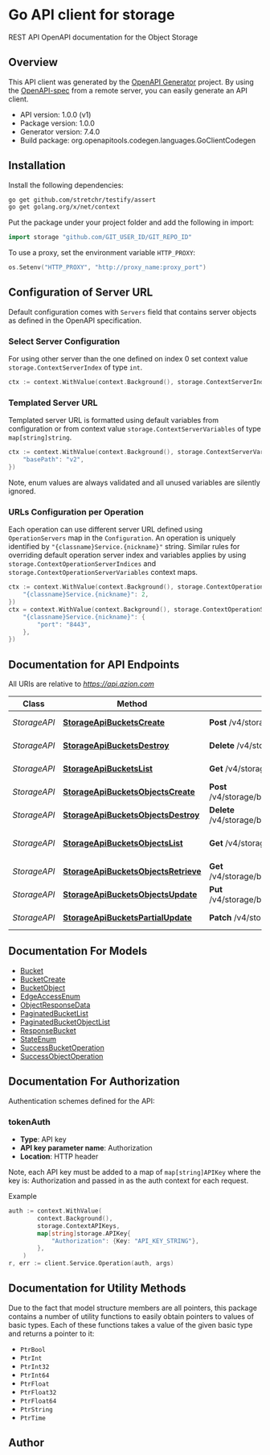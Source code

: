 # Go API client for storage

REST API OpenAPI documentation for the Object Storage

## Overview
This API client was generated by the [OpenAPI Generator](https://openapi-generator.tech) project.  By using the [OpenAPI-spec](https://www.openapis.org/) from a remote server, you can easily generate an API client.

- API version: 1.0.0 (v1)
- Package version: 1.0.0
- Generator version: 7.4.0
- Build package: org.openapitools.codegen.languages.GoClientCodegen

## Installation

Install the following dependencies:

```sh
go get github.com/stretchr/testify/assert
go get golang.org/x/net/context
```

Put the package under your project folder and add the following in import:

```go
import storage "github.com/GIT_USER_ID/GIT_REPO_ID"
```

To use a proxy, set the environment variable `HTTP_PROXY`:

```go
os.Setenv("HTTP_PROXY", "http://proxy_name:proxy_port")
```

## Configuration of Server URL

Default configuration comes with `Servers` field that contains server objects as defined in the OpenAPI specification.

### Select Server Configuration

For using other server than the one defined on index 0 set context value `storage.ContextServerIndex` of type `int`.

```go
ctx := context.WithValue(context.Background(), storage.ContextServerIndex, 1)
```

### Templated Server URL

Templated server URL is formatted using default variables from configuration or from context value `storage.ContextServerVariables` of type `map[string]string`.

```go
ctx := context.WithValue(context.Background(), storage.ContextServerVariables, map[string]string{
	"basePath": "v2",
})
```

Note, enum values are always validated and all unused variables are silently ignored.

### URLs Configuration per Operation

Each operation can use different server URL defined using `OperationServers` map in the `Configuration`.
An operation is uniquely identified by `"{classname}Service.{nickname}"` string.
Similar rules for overriding default operation server index and variables applies by using `storage.ContextOperationServerIndices` and `storage.ContextOperationServerVariables` context maps.

```go
ctx := context.WithValue(context.Background(), storage.ContextOperationServerIndices, map[string]int{
	"{classname}Service.{nickname}": 2,
})
ctx = context.WithValue(context.Background(), storage.ContextOperationServerVariables, map[string]map[string]string{
	"{classname}Service.{nickname}": {
		"port": "8443",
	},
})
```

## Documentation for API Endpoints

All URIs are relative to *https://api.azion.com*

Class | Method | HTTP request | Description
------------ | ------------- | ------------- | -------------
*StorageAPI* | [**StorageApiBucketsCreate**](docs/StorageAPI.md#storageapibucketscreate) | **Post** /v4/storage/buckets | Create a new bucket
*StorageAPI* | [**StorageApiBucketsDestroy**](docs/StorageAPI.md#storageapibucketsdestroy) | **Delete** /v4/storage/buckets/{name} | Delete a bucket
*StorageAPI* | [**StorageApiBucketsList**](docs/StorageAPI.md#storageapibucketslist) | **Get** /v4/storage/buckets | List buckets
*StorageAPI* | [**StorageApiBucketsObjectsCreate**](docs/StorageAPI.md#storageapibucketsobjectscreate) | **Post** /v4/storage/buckets/{bucket_name}/objects/{object_key} | Create new object key
*StorageAPI* | [**StorageApiBucketsObjectsDestroy**](docs/StorageAPI.md#storageapibucketsobjectsdestroy) | **Delete** /v4/storage/buckets/{bucket_name}/objects/{object_key} | Delete object key
*StorageAPI* | [**StorageApiBucketsObjectsList**](docs/StorageAPI.md#storageapibucketsobjectslist) | **Get** /v4/storage/buckets/{bucket_name}/objects | List buckets objects
*StorageAPI* | [**StorageApiBucketsObjectsRetrieve**](docs/StorageAPI.md#storageapibucketsobjectsretrieve) | **Get** /v4/storage/buckets/{bucket_name}/objects/{object_key} | Download object
*StorageAPI* | [**StorageApiBucketsObjectsUpdate**](docs/StorageAPI.md#storageapibucketsobjectsupdate) | **Put** /v4/storage/buckets/{bucket_name}/objects/{object_key} | Update the object key
*StorageAPI* | [**StorageApiBucketsPartialUpdate**](docs/StorageAPI.md#storageapibucketspartialupdate) | **Patch** /v4/storage/buckets/{name} | Update bucket info


## Documentation For Models

 - [Bucket](docs/Bucket.md)
 - [BucketCreate](docs/BucketCreate.md)
 - [BucketObject](docs/BucketObject.md)
 - [EdgeAccessEnum](docs/EdgeAccessEnum.md)
 - [ObjectResponseData](docs/ObjectResponseData.md)
 - [PaginatedBucketList](docs/PaginatedBucketList.md)
 - [PaginatedBucketObjectList](docs/PaginatedBucketObjectList.md)
 - [ResponseBucket](docs/ResponseBucket.md)
 - [StateEnum](docs/StateEnum.md)
 - [SuccessBucketOperation](docs/SuccessBucketOperation.md)
 - [SuccessObjectOperation](docs/SuccessObjectOperation.md)


## Documentation For Authorization


Authentication schemes defined for the API:
### tokenAuth

- **Type**: API key
- **API key parameter name**: Authorization
- **Location**: HTTP header

Note, each API key must be added to a map of `map[string]APIKey` where the key is: Authorization and passed in as the auth context for each request.

Example

```go
auth := context.WithValue(
		context.Background(),
		storage.ContextAPIKeys,
		map[string]storage.APIKey{
			"Authorization": {Key: "API_KEY_STRING"},
		},
	)
r, err := client.Service.Operation(auth, args)
```


## Documentation for Utility Methods

Due to the fact that model structure members are all pointers, this package contains
a number of utility functions to easily obtain pointers to values of basic types.
Each of these functions takes a value of the given basic type and returns a pointer to it:

* `PtrBool`
* `PtrInt`
* `PtrInt32`
* `PtrInt64`
* `PtrFloat`
* `PtrFloat32`
* `PtrFloat64`
* `PtrString`
* `PtrTime`

## Author



